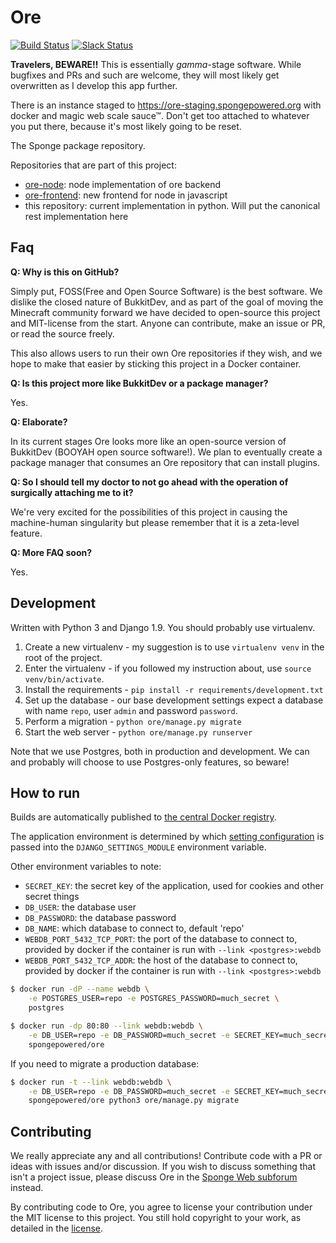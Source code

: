 # Ore

[![Build Status](https://travis-ci.org/SpongePowered/Ore.svg?branch=master)](https://travis-ci.org/SpongePowered/Ore)
[![Slack Status](https://slackin.spongepowered.org/badge.svg)](https://slackin.spongepowered.org)

__Travelers, BEWARE!!__ This is essentially _gamma_-stage software.
While bugfixes and PRs and such are welcome, they will most likely get overwritten as I develop this app further.

There is an instance staged to https://ore-staging.spongepowered.org with docker and magic web scale sauce™.
Don't get too attached to whatever you put there, because it's most likely going to be reset.

The Sponge package repository.

Repositories that are part of this project:

- [ore-node](https://github.com/gratimax/ore-node): node implementation of ore backend
- [ore-frontend](https://github.com/gratimax/ore-frontend): new frontend for node in javascript
- this repository: current implementation in python. Will put the canonical rest implementation here

## Faq

__Q: Why is this on GitHub?__

Simply put, FOSS(Free and Open Source Software) is the best software.
We dislike the closed nature of BukkitDev, and as part of the goal of moving the Minecraft community forward we
have decided to open-source this project and MIT-license from the start.
Anyone can contribute, make an issue or PR, or read the source freely.

This also allows users to run their own Ore repositories if they wish, and we hope to make that easier by
sticking this project in a Docker container.

__Q: Is this project more like BukkitDev or a package manager?__

Yes.

__Q: Elaborate?__

In its current stages Ore looks more like an open-source version of BukkitDev (BOOYAH open source software!).
We plan to eventually create a package manager that consumes an Ore repository that can install plugins.

__Q: So I should tell my doctor to not go ahead with the operation of surgically attaching me to it?__

We're very excited for the possibilities of this project in causing the machine-human singularity but please remember
that it is a zeta-level feature.

__Q: More FAQ soon?__

Yes.

## Development

Written with Python 3 and Django 1.9.
You should probably use virtualenv.

1.  Create a new virtualenv - my suggestion is to use `virtualenv venv` in the root of the project.
2.  Enter the virtualenv - if you followed my instruction about, use `source venv/bin/activate`.
3.  Install the requirements - `pip install -r requirements/development.txt`
4.  Set up the database - our base development settings expect a database with name `repo`, user `admin` and password `password`.
5.  Perform a migration - `python ore/manage.py migrate`
6.  Start the web server - `python ore/manage.py runserver`

Note that we use Postgres, both in production and development. We can and probably will choose to use Postgres-only features, so beware!

## How to run

Builds are automatically published to [the central Docker registry](https://registry.hub.docker.com/u/spongepowered/ore/).

The application environment is determined by which [setting configuration](https://github.com/SpongePowered/Ore/tree/master/ore/settings) is passed
into the `DJANGO_SETTINGS_MODULE` environment variable.

Other environment variables to note:

- `SECRET_KEY`: the secret key of the application, used for cookies and other secret things
- `DB_USER`: the database user
- `DB_PASSWORD`: the database password
- `DB_NAME`: which database to connect to, default 'repo'
- `WEBDB_PORT_5432_TCP_PORT`: the port of the database to connect to, provided by docker if the container is run with `--link <postgres>:webdb`
- `WEBDB_PORT_5432_TCP_ADDR`: the host of the database to connect to, provided by docker if the container is run with `--link <postgres>:webdb`

```bash
$ docker run -dP --name webdb \
    -e POSTGRES_USER=repo -e POSTGRES_PASSWORD=much_secret \
    postgres

$ docker run -dp 80:80 --link webdb:webdb \
    -e DB_USER=repo -e DB_PASSWORD=much_secret -e SECRET_KEY=much_secret \
    spongepowered/ore
```

If you need to migrate a production database:

```bash
$ docker run -t --link webdb:webdb \
    -e DB_USER=repo -e DB_PASSWORD=much_secret -e SECRET_KEY=much_secret \
    spongepowered/ore python3 ore/manage.py migrate

```

## Contributing

We really appreciate any and all contributions!
Contribute code with a PR or ideas with issues and/or discussion.
If you wish to discuss something that isn't a project issue, please discuss Ore in the [Sponge Web subforum](https://forums.spongepowered.org/c/sponge/sponge-web) instead.

By contributing code to Ore, you agree to license your contribution under the MIT license to this project.
You still hold copyright to your work, as detailed in the [license](https://github.com/SpongePowered/Ore/blob/master/LICENSE.txt#L4).
